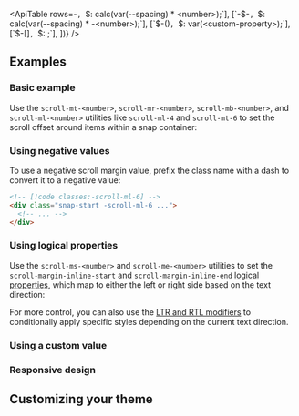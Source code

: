 <ApiTable
  rows=-<number>`, `$: calc(var(--spacing) * <number>);`],
    [`-$-<number>`, `$: calc(var(--spacing) * -<number>);`],
    [`$-(<custom-property>)`, `$: var(<custom-property>);`],
    [`$-[<value>]`, `$: <value>;`],
  ])}
/>

## Examples

### Basic example

Use the `scroll-mt-<number>`, `scroll-mr-<number>`, `scroll-mb-<number>`, and `scroll-ml-<number>` utilities like `scroll-ml-4` and `scroll-mt-6` to set the scroll offset around items within a snap container:

### Using negative values

To use a negative scroll margin value, prefix the class name with a dash to convert it to a negative value:

```html
<!-- [!code classes:-scroll-ml-6] -->
<div class="snap-start -scroll-ml-6 ...">
  <!-- ... -->
</div>
```

### Using logical properties

Use the `scroll-ms-<number>` and `scroll-me-<number>` utilities to set the `scroll-margin-inline-start` and `scroll-margin-inline-end` [logical properties](https://developer.mozilla.org/en-US/docs/Web/CSS/CSS_Logical_Properties/Basic_concepts), which map to either the left or right side based on the text direction:

For more control, you can also use the [LTR and RTL modifiers](/docs/hover-focus-and-other-states#rtl-support) to conditionally apply specific styles depending on the current text direction.

### Using a custom value

### Responsive design

## Customizing your theme